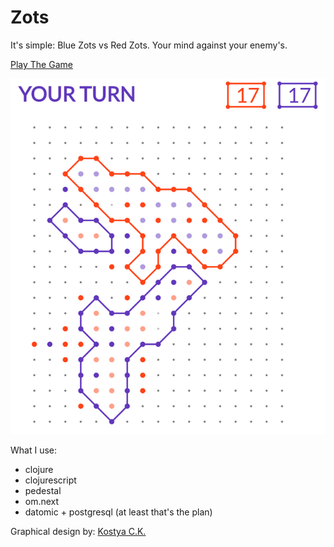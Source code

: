 # Zots

It's simple: Blue Zots vs Red Zots. Your mind against your enemy's.

[Play The Game](http://zots.pw)

![Game Example](zots_example.png)

What I use:
- clojure
- clojurescript
- pedestal
- om.next
- datomic + postgresql (at least that's the plan)

Graphical design by: [Kostya C.K.](http://www.altermade.com)
